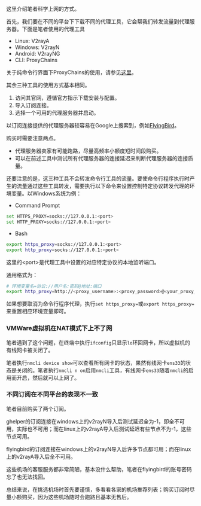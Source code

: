 这里介绍笔者科学上网的方式。

首先，我们要在不同的平台下下载不同的代理工具，它会帮我们转发流量到代理服务器。下面是笔者使用的代理工具

* Linux: V2rayA
* Windows: V2rayN
* Android: V2rayNG
* CLI: ProxyChains

关于纯命令行界面下ProxyChains的使用，请参见[这里](../深度学习/动手实践/环境准备.md#科学上网)。

其余三种工具的使用方式基本相同。

1. 访问其官网，遵循官方指示下载安装与配置。
2. 导入订阅连接。
3. 选择一个可用的代理服务器并启动。

以订阅连接提供的代理服务器较容易在Google上搜索到，例如[FlyingBird](https://flyingbird.cc)。

购买时需要注意两点。

* 代理服务器卖家有可能跑路，尽量高频率小额度短时间段购买。
* 可以在前述工具中测试所有代理服务器的连接延迟来判断代理服务器的连接质量。

还要注意的是，这三种工具不会转发命令行工具的流量。要使命令行程序执行时产生的流量通过这些工具转发，需要执行以下命令来设置控制特定协议转发代理的环境变量。以Windows系统为例：

* Command Prompt

```bash
set HTTPS_PROXY=socks://127.0.0.1:<port> 
set HTTP_PROXY=socks://127.0.0.1:<port>
```

* Bash

```bash
export https_proxy=socks://127.0.0.1:<port>
export http_proxy=socks://127.0.0.1:<port>
```

这里的\<port\>是代理工具中设置的对应特定协议的本地监听端口。

通用格式为：

```bash
# 环境变量名=协议://用户名:密码@地址:端口
export http_proxy=http://<proxy_username>:<proxy_password>@<your_proxy_server>:<your_proxy_port>
```

如果想要取消为命令行程序代理，执行`set https_proxy=`或`export https_proxy=`来重置相应环境变量即可。

### VMWare虚拟机在NAT模式下上不了网

笔者遇到了这个问题，在终端中执行`ifconfig`只显示`lo`环回网卡，所以虚拟机的有线网卡被关闭了。

笔者执行`nmcli device show`可以查看所有网卡的状态，果然有线网卡`ens33`的状态是关闭的。笔者执行`nmcli n on`启用`nmcli`工具，有线网卡`ens33`随着`nmcli`的启用而开启，然后就可以上网了。

### 不同订阅在不同平台的表现不一致

笔者目前购买了两个订阅。

ghelper的订阅连接在windows上的v2rayN导入后测试延迟全为-1，即全不可用，实际也不可用；而在linux上的v2rayA导入后测试延迟有些节点不为-1，这些节点可用。

flyingbird的订阅连接在windows上的v2rayN导入后许多节点都可用；而在linux上的v2rayA导入后全不可用。

这些机场的客服服务都非常简陋，基本没什么帮助，笔者在flyingbird的账号密码忘了也无法找回。

总结来说，在挑选机场时首先要谨慎，多看看各家的机场推荐列表；购买订阅时尽量小额购买，因为这些机场随时会跑路且基本无售后。